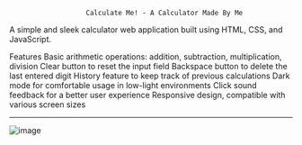                       Calculate Me! - A Calculator Made By Me

A simple and sleek calculator web application built using HTML, CSS, and JavaScript.

Features
Basic arithmetic operations: addition, subtraction, multiplication, division
Clear button to reset the input field
Backspace button to delete the last entered digit
History feature to keep track of previous calculations
Dark mode for comfortable usage in low-light environments
Click sound feedback for a better user experience
Responsive design, compatible with various screen sizes

-------------------------------------------------------------------------------------------------------------------------------------------------------------------------------------------

![image](https://github.com/user-attachments/assets/250338e6-3274-4a67-993b-5db7e27d52ed)

